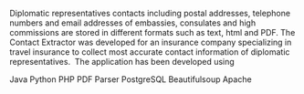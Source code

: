 Diplomatic representatives contacts including postal addresses, telephone numbers and email addresses of embassies, consulates and high commissions are stored in different formats such as text, html and PDF. The Contact Extractor was developed for an insurance company specializing in travel insurance to collect most accurate contact information of diplomatic representatives.  The application has been developed using

Java
Python
PHP
PDF Parser
PostgreSQL
Beautifulsoup
Apache

